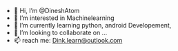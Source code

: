 - 👋 Hi, I’m @DineshAtom
- 👀 I’m interested in Machinelearning
- 🌱 I’m currently learning python, android Developement, 
- 💞️ I’m looking to collaborate on ...
- 📫 reach me: Dink.learn@outlook.com 

<!---
DineshAtom/DineshAtom is a ✨ special ✨ repository because its `README.md` (this file) appears on your GitHub profile.
You can click the Preview link to take a look at your changes.
--->

